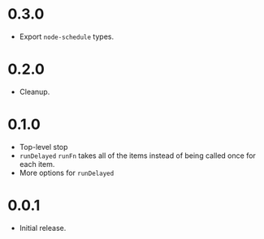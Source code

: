# 0.3.0

* Export `node-schedule` types.

# 0.2.0

* Cleanup.

# 0.1.0

* Top-level stop
* `runDelayed` `runFn` takes all of the items instead of being called once for each item.
* More options for `runDelayed`

# 0.0.1

* Initial release.
